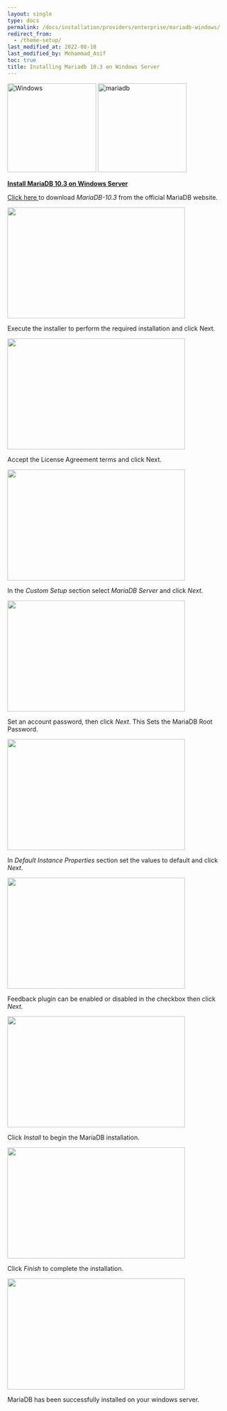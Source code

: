 ```yaml
---
layout: single
type: docs
permalink: /docs/installation/providers/enterprise/mariadb-windows/
redirect_from:
  - /theme-setup/
last_modified_at: 2022-08-10
last_modified_by: Mohammad_Asif
toc: true
title: Installing Mariadb 10.3 on Windows Server
---
```



<img alt="Windows" src="https://upload.wikimedia.org/wikipedia/commons/thumb/e/e2/Windows_logo_and_wordmark_-_2021.svg/250px-Windows_logo_and_wordmark_-_2021.svg.png" width="200"  /> 


<img alt="mariadb" src="https://upload.wikimedia.org/wikipedia/commons/thumb/c/ca/MariaDB_colour_logo.svg/2560px-MariaDB_colour_logo.svg.png" width="200"  />

[<strong>Install MariaDB 10.3  on Windows Server</strong>](#Install-MariaDB-10.3-on-Windows-Server)




[Click here ](https://downloads.mariadb.org/mariadb/) to download  *MariaDB-10.3* from the official MariaDB website.

<img src="https://github.com/ladybirdweb/faveo-server-images/blob/master/_docs/installation/providers/enterprise/windows-images/mariadb.png?raw=true" alt="" style=" width:400px ; height:250px ">

Execute the installer to perform the required installation and click Next.

<img src="https://raw.githubusercontent.com/ladybirdweb/faveo-server-images/master/_docs/installation/providers/enterprise/windows-images/maria1.png" alt="" style=" width:400px ; height:250px ">

Accept the License Agreement terms and click Next.

<img src="https://github.com/ladybirdweb/faveo-server-images/blob/master/_docs/installation/providers/enterprise/windows-images/maria2.png?raw=true" alt="" style=" width:400px ; height:250px ">

In the *Custom Setup* section select *MariaDB Server* and click *Next*.

<img src="https://raw.githubusercontent.com/ladybirdweb/faveo-server-images/master/_docs/installation/providers/enterprise/windows-images/maria3.png" alt="" style=" width:400px ; height:250px ">

Set an account password, then click *Next*. This Sets the MariaDB Root Password.

<img src="https://raw.githubusercontent.com/ladybirdweb/faveo-server-images/master/_docs/installation/providers/enterprise/windows-images/maria4.png" alt="" style=" width:400px ; height:250px ">

In *Default Instance Properties* section set the values to default and click *Next*.

<img src="https://raw.githubusercontent.com/ladybirdweb/faveo-server-images/master/_docs/installation/providers/enterprise/windows-images/maria5.png" alt="" style=" width:400px ; height:250px ">

Feedback plugin can be enabled or disabled in the checkbox then click *Next*.

<img src="https://raw.githubusercontent.com/ladybirdweb/faveo-server-images/master/_docs/installation/providers/enterprise/windows-images/maria6.png" alt="" style=" width:400px ; height:250px ">

Click *Install* to begin the MariaDB installation.

<img src="https://raw.githubusercontent.com/ladybirdweb/faveo-server-images/master/_docs/installation/providers/enterprise/windows-images/maria7.png" alt="" style=" width:400px ; height:250px ">

Click *Finish* to complete the installation.

<img src="https://raw.githubusercontent.com/ladybirdweb/faveo-server-images/master/_docs/installation/providers/enterprise/windows-images/maria8.png" alt="" style=" width:400px ; height:250px ">

MariaDB has been successfully installed on your windows server.

